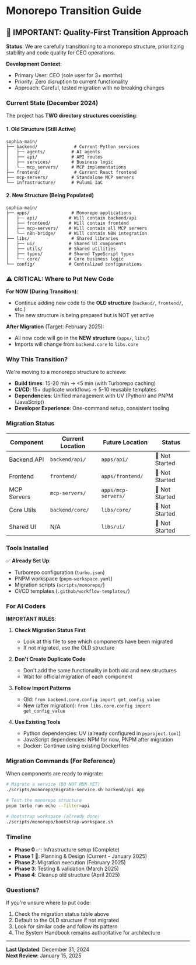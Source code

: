 # Monorepo Transition Guide

## 🚨 IMPORTANT: Quality-First Transition Approach

**Status**: We are carefully transitioning to a monorepo structure, prioritizing stability and code quality for CEO operations.

**Development Context**:
- Primary User: CEO (sole user for 3+ months)
- Priority: Zero disruption to current functionality
- Approach: Careful, tested migration with no breaking changes

### Current State (December 2024)

The project has **TWO directory structures coexisting**:

#### 1. Old Structure (Still Active)
```
sophia-main/
├── backend/              # Current Python services
│   ├── agents/          # AI agents
│   ├── api/             # API routes  
│   ├── services/        # Business logic
│   └── mcp_servers/     # MCP implementations
├── frontend/             # Current React frontend
├── mcp-servers/         # Standalone MCP servers
└── infrastructure/      # Pulumi IaC
```

#### 2. New Structure (Being Populated)
```
sophia-main/
├── apps/                # Monorepo applications
│   ├── api/            # Will contain backend/api
│   ├── frontend/       # Will contain frontend
│   ├── mcp-servers/    # Will contain all MCP servers
│   └── n8n-bridge/     # Will contain N8N integration
├── libs/                # Shared libraries
│   ├── ui/             # Shared UI components
│   ├── utils/          # Shared utilities
│   ├── types/          # Shared TypeScript types
│   └── core/           # Core business logic
└── config/             # Centralized configurations
```

### ⚠️ CRITICAL: Where to Put New Code

**For NOW (During Transition)**:
- Continue adding new code to the **OLD structure** (`backend/`, `frontend/`, etc.)
- The new structure is being prepared but is NOT yet active

**After Migration** (Target: February 2025):
- All new code will go in the **NEW structure** (`apps/`, `libs/`)
- Imports will change from `backend.core` to `libs.core`

### Why This Transition?

We're moving to a monorepo structure to achieve:
- **Build times**: 15-20 min → <5 min (with Turborepo caching)
- **CI/CD**: 15+ duplicate workflows → 5-10 reusable templates
- **Dependencies**: Unified management with UV (Python) and PNPM (JavaScript)
- **Developer Experience**: One-command setup, consistent tooling

### Migration Status

| Component | Current Location | Future Location | Status |
|-----------|-----------------|-----------------|--------|
| Backend API | `backend/api/` | `apps/api/` | 🔴 Not Started |
| Frontend | `frontend/` | `apps/frontend/` | 🔴 Not Started |
| MCP Servers | `mcp-servers/` | `apps/mcp-servers/` | 🔴 Not Started |
| Core Utils | `backend/core/` | `libs/core/` | 🔴 Not Started |
| Shared UI | N/A | `libs/ui/` | 🔴 Not Started |

### Tools Installed

✅ **Already Set Up**:
- Turborepo configuration (`turbo.json`)
- PNPM workspace (`pnpm-workspace.yaml`)
- Migration scripts (`scripts/monorepo/`)
- CI/CD templates (`.github/workflow-templates/`)

### For AI Coders

**IMPORTANT RULES**:

1. **Check Migration Status First**
   - Look at this file to see which components have been migrated
   - If not migrated, use the OLD structure

2. **Don't Create Duplicate Code**
   - Don't add the same functionality in both old and new structures
   - Wait for official migration of each component

3. **Follow Import Patterns**
   - Old: `from backend.core.config import get_config_value`
   - New (after migration): `from libs.core.config import get_config_value`

4. **Use Existing Tools**
   - Python dependencies: UV (already configured in `pyproject.toml`)
   - JavaScript dependencies: NPM for now, PNPM after migration
   - Docker: Continue using existing Dockerfiles

### Migration Commands (For Reference)

When components are ready to migrate:
```bash
# Migrate a service (DO NOT RUN YET)
./scripts/monorepo/migrate-service.sh backend/api app

# Test the monorepo structure
pnpm turbo run echo --filter=api

# Bootstrap workspace (already done)
./scripts/monorepo/bootstrap-workspace.sh
```

### Timeline

- **Phase 0** ✅: Infrastructure setup (Complete)
- **Phase 1** 🔄: Planning & Design (Current - January 2025)
- **Phase 2**: Migration execution (February 2025)
- **Phase 3**: Testing & validation (March 2025)
- **Phase 4**: Cleanup old structure (April 2025)

### Questions?

If you're unsure where to put code:
1. Check the migration status table above
2. Default to the OLD structure if not migrated
3. Look for similar code and follow its pattern
4. The System Handbook remains authoritative for architecture

---

**Last Updated**: December 31, 2024  
**Next Review**: January 15, 2025 